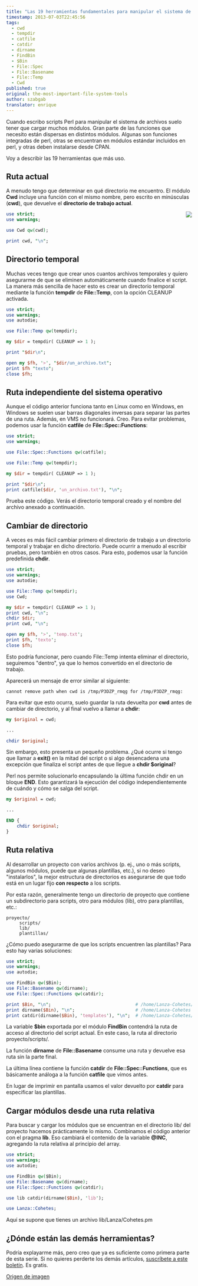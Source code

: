 ```yaml
---
title: "Las 19 herramientas fundamentales para manipular el sistema de archivos en Perl 5"
timestamp: 2013-07-03T22:45:56
tags:
  - cwd
  - tempdir
  - catfile
  - catdir
  - dirname
  - FindBin
  - $Bin
  - File::Spec
  - File::Basename
  - File::Temp
  - Cwd
published: true
original: the-most-important-file-system-tools
author: szabgab
translator: enrique
---
```




Cuando escribo scripts Perl para manipular el sistema de archivos suelo tener que cargar muchos módulos.
Gran parte de las funciones que necesito están dispersas en distintos módulos. Algunas son funciones integradas de perl, otras se encuentran en módulos estándar incluidos en perl, y otras deben instalarse desde CPAN.

Voy a describir las 19 herramientas que más uso.


## Ruta actual

A menudo tengo que determinar en qué directorio me encuentro. El módulo <b>Cwd</b> incluye una función con el mismo nombre, pero escrito en minúsculas (<b>cwd</b>), que devuelve el <b>directorio de trabajo actual</b>.

<img src="/img/Hdd_icon.svg" style="float: right" />

```perl
use strict;
use warnings;

use Cwd qw(cwd);

print cwd, "\n";
```


## Directorio temporal

Muchas veces tengo que crear unos cuantos archivos temporales y quiero asegurarme de que se eliminen automáticamente cuando finalice el script. La manera más sencilla de hacer esto es crear un directorio temporal mediante la función <b>tempdir</b> de <b>File::Temp</b>, con la opción CLEANUP activada.


```perl
use strict;
use warnings;
use autodie;

use File::Temp qw(tempdir);

my $dir = tempdir( CLEANUP => 1 );

print "$dir\n";

open my $fh, '>', "$dir/un_archivo.txt";
print $fh "texto";
close $fh;
```


## Ruta independiente del sistema operativo

Aunque el código anterior funciona tanto en Linux como en Windows, en Windows se suelen usar barras diagonales inversas para separar las partes de una ruta. Además, en VMS no funcionará.
Creo. Para evitar problemas, podemos usar la función <b>catfile</b> de <b>File::Spec::Functions</b>:

```perl
use strict;
use warnings;

use File::Spec::Functions qw(catfile);

use File::Temp qw(tempdir);

my $dir = tempdir( CLEANUP => 1 );

print "$dir\n";
print catfile($dir, 'un_archivo.txt'), "\n";
```

Prueba este código. Verás el directorio temporal creado y el nombre del archivo anexado a continuación.

## Cambiar de directorio

A veces es más fácil cambiar primero el directorio de trabajo a un directorio temporal y trabajar en dicho directorio. Puede ocurrir a menudo al escribir pruebas, pero también en otros casos. Para esto, podemos usar la función predefinida <b>chdir</b>.


```perl
use strict;
use warnings;
use autodie;

use File::Temp qw(tempdir);
use Cwd;

my $dir = tempdir( CLEANUP => 1 );
print cwd, "\n";
chdir $dir;
print cwd, "\n";

open my $fh, '>', 'temp.txt';
print $fh, 'texto';
close $fh;
```

Esto podría funcionar, pero cuando File::Temp intenta eliminar el directorio, seguiremos "dentro", ya que lo hemos convertido en el directorio de trabajo.

Aparecerá un mensaje de error similar al siguiente:

```
cannot remove path when cwd is /tmp/P3DZP_rmqg for /tmp/P3DZP_rmqg:
```

Para evitar que esto ocurra, suelo guardar la ruta devuelta por <b>cwd</b> antes de cambiar de directorio, y al final vuelvo a llamar a <b>chdir</b>:


```perl
my $original = cwd;

...

chdir $original;
```

Sin embargo, esto presenta un pequeño problema. ¿Qué ocurre si tengo que llamar a <b>exit()</b> en la mitad del script o si algo desencadena una excepción que finaliza el script antes de que llegue a <b>chdir $original</b>?

Perl nos permite solucionarlo encapsulando la última función chdir en un bloque <b>END</b>.
Esto garantizará la ejecución del código independientemente de cuándo y cómo se salga del script.

```perl
my $original = cwd;

...

END {
    chdir $original;
}
```


## Ruta relativa

Al desarrollar un proyecto con varios archivos (p. ej., uno o más scripts, algunos módulos, puede que algunas plantillas, etc.), si no deseo "instalarlos", la mejor estructura de directorios es asegurarse de que todo está en un lugar fijo <b>con respecto</b> a los scripts.

Por esta razón, generalmente tengo un directorio de proyecto que contiene un subdirectorio para scripts, otro para módulos (lib), otro para plantillas, etc.:

```
proyecto/
     scripts/
     lib/
     plantillas/
```

¿Cómo puedo asegurarme de que los scripts encuentren las plantillas? Para esto hay varias soluciones:


```perl
use strict;
use warnings;
use autodie;

use FindBin qw($Bin);
use File::Basename qw(dirname);
use File::Spec::Functions qw(catdir);

print $Bin, "\n";                                # /home/Lanza-Cohetes/scripts
print dirname($Bin), "\n";                       # /home/Lanza-Cohetes
print catdir(dirname($Bin), 'templates'), "\n";  # /home/Lanza-Cohetes/templates
```

La variable <b>$bin</b> exportada por el módulo <b>FindBin</b> contendrá la ruta de acceso al directorio del script actual. En este caso, la ruta al directorio proyecto/scripts/.

La función <b>dirname</b> de <b>File::Basename</b> consume una ruta y devuelve esa ruta sin la parte final.

La última línea contiene la función <b>catdir</b> de <b>File::Spec::Functions</b>, que es básicamente análoga a la función <b>catfile</b> que vimos antes.

En lugar de imprimir en pantalla usamos el valor devuelto por <b>catdir</b> para especificar las plantillas.

## Cargar módulos desde una ruta relativa

Para buscar y cargar los módulos que se encuentran en el directorio lib/ del proyecto hacemos prácticamente lo mismo. Combinamos el código anterior con el pragma <b>lib</b>. Eso cambiará el contenido de la variable <b>@INC</b>, agregando la ruta relativa al principio del array.

```perl
use strict;
use warnings;
use autodie;

use FindBin qw($Bin);
use File::Basename qw(dirname);
use File::Spec::Functions qw(catdir);

use lib catdir(dirname($Bin), 'lib');

use Lanza::Cohetes;
```

Aquí se supone que tienes un archivo lib/Lanza/Cohetes.pm


## ¿Dónde están las demás herramientas?

Podría explayarme más, pero creo que ya es suficiente como primera parte de esta serie.
Si no quieres perderte los demás artículos, [suscríbete a este boletín](/register). Es gratis.



[Origen de imagen](http://commons.wikimedia.org/wiki/File:Hdd_icon.svg)


